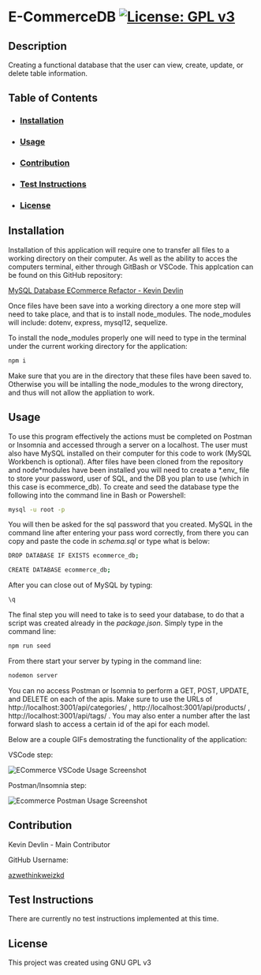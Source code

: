 # E-CommerceDB [![License: GPL v3](https://img.shields.io/badge/License-GPLv3-blue.svg)](https://www.gnu.org/licenses/gpl-3.0)

## Description

Creating a functional database that the user can view, create, update, or delete table information.

## Table of Contents

- ### [Installation](#installation)
- ### [Usage](#usage)
- ### [Contribution](#contribution)
- ### [Test Instructions](#testInstructions)
- ### [License](#License)

## Installation

Installation of this application will require one to transfer all files to a working directory on their computer. As well as the ability to acces the computers terminal, either through GitBash or VSCode. This applcation can be found on this GitHub repository:

[MySQL Database ECommerce Refactor - Kevin Devlin](https://github.com/azwethinkweizkd/E-CommerceDB)

Once files have been save into a working directory a one more step will need to take place, and that is to install node_modules. The node_modules will include: dotenv, express, mysql12, sequelize.

To install the node_modules properly one will need to type in the terminal under the current working directory for the application:

```bash
npm i
```

Make sure that you are in the directory that these files have been saved to. Otherwise you will be intalling the node_modules to the wrong directory, and thus will not allow the appliation to work.

## Usage

To use this program effectively the actions must be completed on Postman or Insomnia and accessed through a server on a localhost. The user must also have MySQL installed on their computer for this code to work (MySQL Workbench is optional). After files have been cloned from the repository and node*modules have been installed you will need to create a *.env\_ file to store your password, user of SQL, and the DB you plan to use (which in this case is ecommerce_db). To create and seed the database type the following into the command line in Bash or Powershell:

```bash
mysql -u root -p
```

You will then be asked for the sql password that you created. MySQL in the command line after entering your pass word correctly, from there you can copy and paste the code in _schema.sql_ or type what is below:

```bash
DROP DATABASE IF EXISTS ecommerce_db;

CREATE DATABASE ecommerce_db;
```

After you can close out of MySQL by typing:

```bash
\q
```

The final step you will need to take is to seed your database, to do that a script was created already in the _package.json_. Simply type in the command line:

```bash
npm run seed
```

From there start your server by typing in the command line:

```bash
nodemon server
```

You can no access Postman or Isomnia to perform a GET, POST, UPDATE, and DELETE on each of the apis. Make sure to use the URLs of http://localhost:3001/api/categories/ , http://localhost:3001/api/products/ , http://localhost:3001/api/tags/ . You may also enter a number after the last forward slash to access a certain id of the api for each model.

Below are a couple GIFs demostrating the functionality of the application:

VSCode step:

![ECommerce VSCode Usage Screenshot](/assets/gif/vscode-screenshot.gif)

Postman/Insomnia step:

![Ecommerce Postman Usage Screenshot](/assets/gif/postman-screenshot.gif)

## Contribution

Kevin Devlin - Main Contributor

GitHub Username:

[azwethinkweizkd](https://github.com/azwethinkweizkd)

## Test Instructions

There are currently no test instructions implemented at this time.

## License

This project was created using GNU GPL v3
